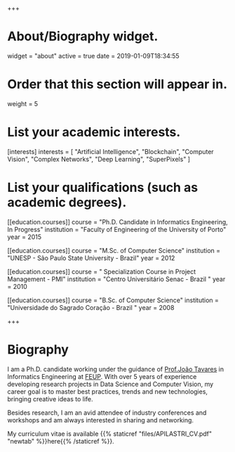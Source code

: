 +++
# About/Biography widget.
widget = "about"
active = true
date = 2019-01-09T18:34:55

# Order that this section will appear in.
weight = 5

# List your academic interests.
[interests]
  interests = [
    "Artificial Intelligence",
    "Blockchain",
    "Computer Vision",
    "Complex Networks",
    "Deep Learning",
    "SuperPixels"
  ]

# List your qualifications (such as academic degrees).
[[education.courses]]
  course = "Ph.D. Candidate in Informatics Engineering, In Progress"
  institution = "Faculty of Engineering of the University of Porto"
  year = 2015

[[education.courses]]
  course = "M.Sc. of Computer Science"
  institution = "UNESP - São Paulo State University - Brazil"
  year = 2012

[[education.courses]]
  course = " Specialization Course in Project Management - PMI"
  institution = "Centro Universitário Senac - Brazil "
  year = 2010

[[education.courses]]
  course = "B.Sc. of Computer Science"
  institution = "Universidade do Sagrado Coração - Brazil "
  year = 2008
 
+++

# Biography

I am a Ph.D. candidate working under the guidance of [Prof.João Tavares](https://web.fe.up.pt/~tavares/) in Informatics Engineering at [FEUP](https://sigarra.up.pt/feup/pt/web_page.Inicial). With over 5 years of experience developing research projects in Data Science and Computer Vision, my career goal is to master best practices, trends and new technologies, bringing creative ideas to life.

Besides research, I am an avid attendee of industry conferences and workshops and am always interested in sharing and networking.

My curriculum vitae is available {{% staticref "files/APILASTRI_CV.pdf" "newtab" %}}here{{% /staticref %}}.